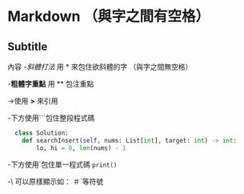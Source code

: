 # Markdown （與字之間有空格）
  ## Subtitle
  內容
-*斜體打法* 用 * 來包住欲斜體的字 （與字之間無空格）

-**粗體字重點** 用 ** 包注重點

->使用 **>** 來引用

-下方使用\```包住整段程式碼

```python
  class Solution:
    def searchInsert(self, nums: List[int], target: int) -> int:
        lo, hi = 0, len(nums) - 1
```

-下方使用\`包住單一程式碼
`print()`

-\ 可以原樣顯示如： ＃\`等符號




    
    
